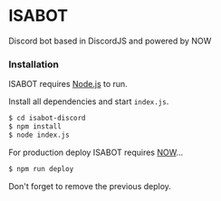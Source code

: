 # ISABOT

Discord bot based in DiscordJS and powered by NOW

### Installation

ISABOT requires [Node.js](https://nodejs.org/) to run.

Install all dependencies and start `index.js`.

```sh
$ cd isabot-discord
$ npm install
$ node index.js
```

For production deploy ISABOT requires [NOW](https://zeit.co/now)...

```sh
$ npm run deploy
```
Don't forget to remove the previous deploy.